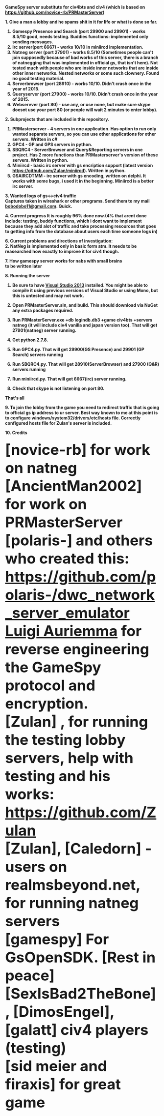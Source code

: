 <strong>GameSpy server substitute for civ4bts and civ4 (which is based on https://github.com/novice-rb/PRMasterServer)


<strong>1. Give a man a lobby and he spams shit in it for life or what is done so far.</strong><br>

1. Gamespy Presence and Search (port 29900 and 29901) - works 8.5/10 good, needs testing. Buddies functions: implemented only sending messages.
2. Irc server(port 6667) - works 10/10 in miniircd implementation.
3. Natneg server (port 27901) - works 8.5/10 (Sometimes people can't join supposedly because of bad works of this server, there is a branch of natnegging that was implemented in official gs, that isn't here). Not tested much with people who are inside inner networks that are inside other inner networks. Nested networks or some such clownery. Found no good testing material.
4. Serverbrowser (port 28910) - works 10/10. Didn't crash once in the year of 2015.
5. Queryserver (port 27900) - works 10/10. Didn't crash once in the year of 2015.
6. Webservver (port 80) - use any, or use none, but make sure skype doesnt use your port 80 (or people will wait 2 minutes to enter lobby).

<strong>2. Subprojects that are included in this repository.</strong><br>
1) PRMasterserver - 4 servers in one application. Has option to run only wanted separate servers, so you can use other applications for other servers. Written in c#<br>
2) GPC4 - GP and GPS servers in python.
3) SBQRC4  - ServerBrowser and Query&Reporting servers in one project. Has 2 more functions than PRMasterserver's version of these servers. Written in python.<br>
4) Miniircd - basic irc server with gs encription support (latest version https://github.com/Zulan/miniircd). Written in python.<br>
5) GSAIRCDTMM - irc server with gs encoding, written on delphi. It works with some bugs, i used it in the beginning. Miniircd is a better irc server.<br>


<strong>3. Wanted logs of gs<->civ4 traffic</strong><br>
Captures taken in wireshark or other programs. Send them to my mail bobodobo11@gmail.com. Quick.


<strong>
4. Current progress</strong>
It is roughly 96% done now.(4% that arent done include: testing, buddy functions, which i dont want to implement because they add alot of traffic and take processing resources that goes to getting info from the database about users each time someone logs in)<br>


<strong>6. Current problems and directions of investigation:<br></strong>
2. NatNeg is implemented only in basic form atm. It needs to be reasearched how exactly to improve it for civ4 though.<br>


<strong>7. How gamespy server works for nabs with small brains</strong>
<br>
to be written later 


<strong>8. Running the server</strong><br>

1. Be sure to have [Visual Studio 2013](http://www.microsoft.com/en-us/download/details.aspx?id=40787) installed.  You might be able to compile it using previous versions of Visual Studio or using Mono, but this is untested and may not work.

2. Open **PRMasterServer.sln**, and build. This should download via NuGet any extra packages required.

3. Run **PRMasterServer.exe +db logindb.db3 +game civ4bts +servers natneg** (it will include civ4 vanilla and japan version too). That will get 27901(natneg) server running.

4. Get python 2.7.8.

5. Run GPC4.py. That will get 29900(GS Presence) and 29901 (GP Search) servers running

6. Run SBQRC4.py. That will get 28910(ServerBrowser) and 27900 (Q&R) servers running

7. Run miniircd.py. That will get 6667(irc) server running.

8. Check that skype is not listening on port 80.

That's all<br>


<strong>9. To join the lobby from the game you need to redirect traffic that is going to official gs ip address to ur server. Best way known to me at this point is to configure windows/system32/drivers/etc/hosts file. Correctly configured hosts file for Zulan's server is included.</strong><br>


<strong>10. Credits</strong><br>
<br><font size=14><strong>[novice-rb]</strong> for work on natneg
<br><font size=14><strong>[AncientMan2002]</strong> for work on PRMasterServer
<br><font size=14><strong>[polaris-]</strong> and others who created this: https://github.com/polaris-/dwc_network_server_emulator
<br><font size=14><strong>[Luigi Auriemma](http://aluigi.org) </strong> for reverse engineering the GameSpy protocol and encryption.
<br><font size=14><strong>[Zulan]</strong> , for running the testing lobby servers, help with testing and his works: https://github.com/Zulan 
<br><font size=14><strong>[Zulan], [Caledorn]</strong> - users on realmsbeyond.net, for running natneg servers
<br><font size=14><strong>[gamespy] </strong> For GsOpenSDK. [Rest in peace]
<br><font size=14><strong>[SexIsBad2TheBone], [DimosEngel], [galatt]</strong> civ4 players (testing)
<br><font size=14><strong>[sid meier and firaxis] </strong> for great game
